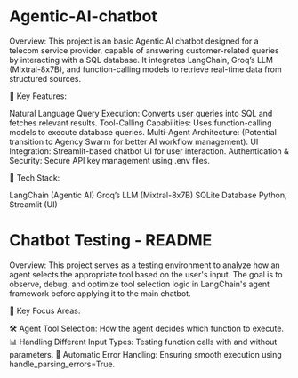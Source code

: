 # Agentic-AI-chatbot
Overview:
This project is an basic Agentic AI chatbot designed for a telecom service provider, capable of answering customer-related queries by interacting with a SQL database. It integrates LangChain, Groq’s LLM (Mixtral-8x7B), and function-calling models to retrieve real-time data from structured sources.

🔹 Key Features:

Natural Language Query Execution: Converts user queries into SQL and fetches relevant results.
Tool-Calling Capabilities: Uses function-calling models to execute database queries.
Multi-Agent Architecture: (Potential transition to Agency Swarm for better AI workflow management).
UI Integration: Streamlit-based chatbot UI for user interaction.
Authentication & Security: Secure API key management using .env files.

🔹 Tech Stack:

LangChain (Agentic AI)
Groq’s LLM (Mixtral-8x7B)
SQLite Database
Python, Streamlit (UI)

# Chatbot Testing - README

Overview:
This project serves as a testing environment to analyze how an agent selects the appropriate tool based on the user's input. The goal is to observe, debug, and optimize tool selection logic in LangChain's agent framework before applying it to the main chatbot.

🔹 Key Focus Areas:

🛠 Agent Tool Selection: How the agent decides which function to execute.
📊 Handling Different Input Types: Testing function calls with and without parameters.
🔄 Automatic Error Handling: Ensuring smooth execution using handle_parsing_errors=True.


